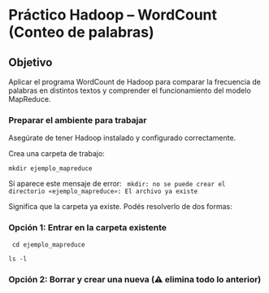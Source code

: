 # Práctico Hadoop – WordCount (Conteo de palabras)

## Objetivo

Aplicar el programa WordCount de Hadoop para comparar la frecuencia de palabras en distintos textos y comprender el funcionamiento del modelo MapReduce.

### Preparar el ambiente para trabajar

Asegúrate de tener Hadoop instalado y configurado correctamente.

Crea una carpeta de trabajo:

`mkdir ejemplo_mapreduce`

Si aparece este mensaje de error:
` mkdir: no se puede crear el directorio «ejemplo_mapreduce»: El archivo ya existe`

Significa que la carpeta ya existe. Podés resolverlo de dos formas:

### Opción 1: Entrar en la carpeta existente

` cd ejemplo_mapreduce`

`ls -l `

### Opción 2: Borrar y crear una nueva (⚠️ elimina todo lo anterior)

` `

### 

` `
` `
` `
` `
` `

